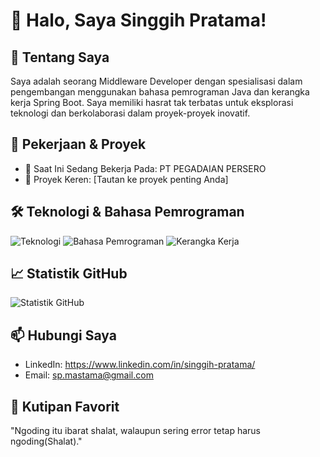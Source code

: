 # 👋 Halo, Saya Singgih Pratama!

## 🚀 Tentang Saya

Saya adalah seorang Middleware Developer dengan spesialisasi dalam pengembangan menggunakan bahasa pemrograman Java dan kerangka kerja Spring Boot. Saya memiliki hasrat tak terbatas untuk eksplorasi teknologi dan berkolaborasi dalam proyek-proyek inovatif.

## 💼 Pekerjaan & Proyek

- 🌱 Saat Ini Sedang Bekerja Pada: PT PEGADAIAN PERSERO
- 🚀 Proyek Keren: [Tautan ke proyek penting Anda]

## 🛠️ Teknologi & Bahasa Pemrograman

![Teknologi](https://img.shields.io/badge/Teknologi-Java,Pemrograman%20Web,Pengembangan%20Middleware-ff69b4?style=flat&logo=java&logoColor=white)
![Bahasa Pemrograman](https://img.shields.io/badge/Bahasa-Java-007396?style=flat&logo=java&logoColor=white)
![Kerangka Kerja](https://img.shields.io/badge/Kerangka%20Kerja-Spring%20Boot-6DB33F?style=flat&logo=spring&logoColor=white)

## 📈 Statistik GitHub

![Statistik GitHub](https://github-readme-stats.vercel.app/api?username=mastama&show_icons=true&theme=radical)

## 📫 Hubungi Saya

- LinkedIn: https://www.linkedin.com/in/singgih-pratama/
- Email: sp.mastama@gmail.com

## 🎯 Kutipan Favorit

"Ngoding itu ibarat shalat, walaupun sering error tetap harus ngoding(Shalat)."

